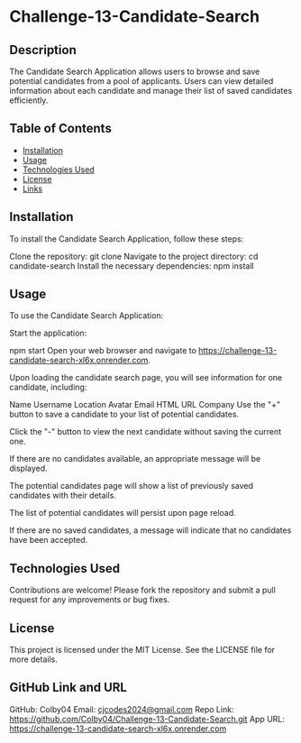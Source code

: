# Challenge-13-Candidate-Search

## Description
The Candidate Search Application allows users to browse and save potential candidates from a pool of applicants. Users can view detailed information about each candidate and manage their list of saved candidates efficiently.

## Table of Contents
- [Installation](#installation)
- [Usage](#usage)
- [Technologies Used](#technologies)
- [License](#license)
- [Links](#links)

## Installation

To install the Candidate Search Application, follow these steps:

Clone the repository:
git clone <repository-url>
Navigate to the project directory:
cd candidate-search
Install the necessary dependencies:
npm install

## Usage
To use the Candidate Search Application:

Start the application:

npm start
Open your web browser and navigate to https://challenge-13-candidate-search-xl6x.onrender.com.

Upon loading the candidate search page, you will see information for one candidate, including:

Name
Username
Location
Avatar
Email
HTML URL
Company
Use the "+" button to save a candidate to your list of potential candidates.

Click the "-" button to view the next candidate without saving the current one.

If there are no candidates available, an appropriate message will be displayed.

The potential candidates page will show a list of previously saved candidates with their details.

The list of potential candidates will persist upon page reload.

If there are no saved candidates, a message will indicate that no candidates have been accepted.

## Technologies Used 
Contributions are welcome! Please fork the repository and submit a pull request for any improvements or bug fixes.

## License
This project is licensed under the MIT License. See the LICENSE file for more details.

## GitHub Link and URL
GitHub: Colby04
Email: cjcodes2024@gmail.com
Repo Link: https://github.com/Colby04/Challenge-13-Candidate-Search.git
App URL: https://challenge-13-candidate-search-xl6x.onrender.com




